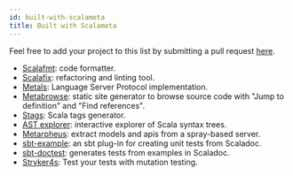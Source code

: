 ```yaml
---
id: built-with-scalameta
title: Built with Scalameta
---
```


Feel free to add your project to this list by submitting a pull request
[here](https://github.com/scalameta/tutorial/blob/master/docs/misc/built-with-scalameta.md).

- [Scalafmt](https://scalameta.org/scalafmt): code formatter.
- [Scalafix](https://scalacenter.github.io/scalafix/): refactoring and linting
  tool.
- [Metals](https://scalameta.org/metals/): Language Server Protocol
  implementation.
- [Metabrowse](https://scalameta.org/metabrowse): static site generator to browse
  source code with "Jump to definition" and "Find references".
- [Stags](https://github.com/pjrt/stags): Scala tags generator.
- [AST explorer](https://astexplorer.net/#/gist/ec56167ffafb20cbd8d68f24a37043a9/74efb238ad02abaa8fa69fc80342563efa8a1bdc):
  interactive explorer of Scala syntax trees.
- [Metarpheus](https://astexplorer.net/#/gist/ec56167ffafb20cbd8d68f24a37043a9/74efb238ad02abaa8fa69fc80342563efa8a1bdc):
  extract models and apis from a spray-based server.
- [sbt-example](https://github.com/ThoughtWorksInc/sbt-example): an sbt plug-in
  for creating unit tests from Scaladoc.
- [sbt-doctest](https://github.com/tkawachi/sbt-doctest/): generates tests from
  examples in Scaladoc.
- [Stryker4s](https://github.com/stryker-mutator/stryker4s): Test your tests with mutation testing.
